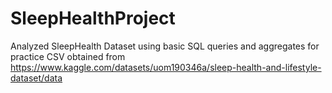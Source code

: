 # SleepHealthProject
Analyzed SleepHealth Dataset using basic SQL queries and aggregates for practice
CSV obtained from https://www.kaggle.com/datasets/uom190346a/sleep-health-and-lifestyle-dataset/data
